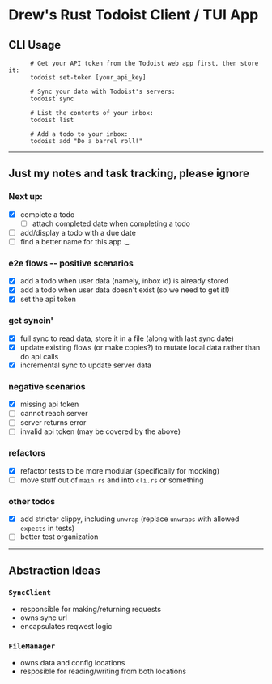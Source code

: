 # Drew's Rust Todoist Client / TUI App 

## CLI Usage

```shell
      # Get your API token from the Todoist web app first, then store it:
      todoist set-token [your_api_key]

      # Sync your data with Todoist's servers:
      todoist sync

      # List the contents of your inbox:
      todoist list

      # Add a todo to your inbox:
      todoist add "Do a barrel roll!"
```

---

## Just my notes and task tracking, please ignore

### Next up:
- [x] complete a todo
  - [ ] attach completed date when completing a todo
- [ ] add/display a todo with a due date
- [ ] find a better name for this app ._.

### e2e flows -- positive scenarios
- [x] add a todo when user data (namely, inbox id) is already stored
- [x] add a todo when user data doesn't exist (so we need to get it!)
- [x] set the api token

### get syncin'
- [x] full sync to read data, store it in a file (along with last sync date)
- [x] update existing flows (or make copies?) to mutate local data rather than do api calls
- [x] incremental sync to update server data

### negative scenarios
- [x] missing api token
- [ ] cannot reach server
- [ ] server returns error
- [ ] invalid api token (may be covered by the above)

### refactors
- [x] refactor tests to be more modular (specifically for mocking)
- [ ] move stuff out of `main.rs` and into `cli.rs` or something

### other todos
- [x] add stricter clippy, including `unwrap` (replace `unwraps` with allowed `expects` in tests)
- [ ] better test organization

---

## Abstraction Ideas

### `SyncClient`
- responsible for making/returning requests
- owns sync url
- encapsulates reqwest logic

### `FileManager`
- owns data and config locations
- resposible for reading/writing from both locations
